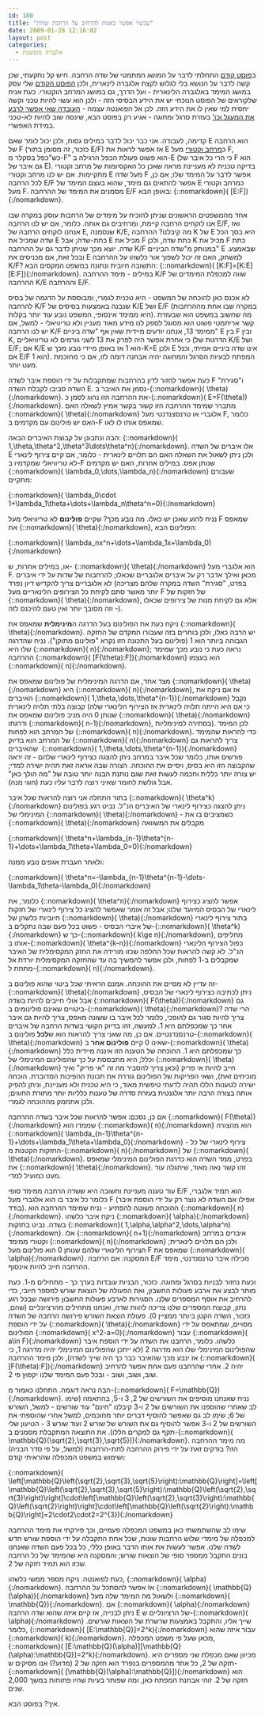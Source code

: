 ```yaml
---
id: 180
title: "עכשיו אפשר באמת להרחיב על הרחבת שדות"
date: 2009-01-28 12:16:02
layout: post
categories: 
  - אלגברה מופשטת
---
```

ב<a href="http://www.gadial.net/?p=177">פוסט קודם</a> התחלתי לדבר על המושג המתמטי של שדה הרחבה. חיש קל נתקעתי, שכן קשה לדבר על הנושא בלי לגלוש לקצת אלגברה לינארית, ולכן <a href="http://www.gadial.net/?p=178">הפוסט הקודם</a> שלי עסק במושג המימד באלגברה הלינארית - ועל הדרך, גם במושג המרחב הוקטורי. כעת אניח שלקוראים של הפוסט הנוכחי יש את הידע הבסיסי הזה - ולכן הוא עשוי להיות טכני וקשה יחסית למי שאין לו את הידע הזה. לכן אל הפואנטה עצמה - <a href="http://he.wikipedia.org/wiki/%D7%94%D7%91%D7%A2%D7%99%D7%95%D7%AA_%D7%94%D7%92%D7%90%D7%95%D7%9E%D7%98%D7%A8%D7%99%D7%95%D7%AA_%D7%A9%D7%9C_%D7%99%D7%9E%D7%99_%D7%A7%D7%93%D7%9D">העובדה שאי אפשר לרבע את המעגל וכו'</a> בעזרת סרגל ומחוגה - אגיע רק בפוסט הבא, שינסה שוב להיות לא-טכני במידת האפשרי.

קדימה, לעבודה. אני כבר יכול לדבר במילים גסות, ולכן יכול לומר שאם E הוא הרחבה של F (כזכור, זה מסומן בתור E/F) אז אפשר לראות את E כ<a href="http://he.wikipedia.org/wiki/%D7%9E%D7%A8%D7%97%D7%91_%D7%95%D7%A7%D7%98%D7%95%D7%A8%D7%99">מרחב וקטורי</a> מעל F, כש"כפל בסקלר מ-F" הוא פשוט פעולת הכפל הרגילה ב-E (כי הרי כל איבר של F הוא גם איבר של E). בדיקה טכנית לא מעניינת מראה שאכן כל האקסיומות של מרחב וקטורי מתקיימות. אם יש לנו מרחב וקטורי E מעל שדה F אפשר לדבר על המימד שלו; אם כן, לכל הרחבה E/F אפשר להתאים גם מימד, שהוא בעצם המימד של E כמרחב וקטורי מעל F. מסמנים את המימד של ההרחבה E/F באופן הבא: {::nomarkdown}\( [E:F]\){:/nomarkdown}.

אחד מהמשפטים הראשונים שניתן להוכיח על מימדים של הרחבות עוסק במקרה שבו אנו לוקחים הרחבה קיימת, ומרחיבים גם אותה. כלומר, אם יש לנו הרחבה E/F, ואז אנחנו לוקחים הרחבה של E, שנסמנה K/E, מה קיבלנו? ההרחבה K של E היא בסך הכל שדה שמכיל את E כתת-שדה; אבל E מכיל את F כתת שדה, ולכן K מכיל את F כתת שדה. יוצא מכך שניתן לדבר גם על ההרחבה K/F במנותק מ"שדה הביניים" E שבאמצע. ובכל זאת, אם מכניסים את E למשחק, האם זה יכול לשפוך אור כלשהו על ההרחבה K/F? התשובה חיובית ונתונה במשפט המקסים הבא: {::nomarkdown}\( [K:F]=[K:E][E:F]\){:/nomarkdown}. במילים - מימד ההרחבה K/F שווה למכפלת המימדים של ההרחבה K/E וההרחבה E/F.

לא אכנס כאן להוכחה של המשפט - היא טכנית לגמרי, ומבוססת על הדגמה של בסיס להרחבה K/F שנבנה באמצעות בסיסים של K/E ושל E/F (במקרה שבו אחת מההרחבות היא ממימד אינסופי, המשפט נובע עוד יותר בקלות). מה שחשוב במשפט הוא שבעזרת קשר אריתמטי פשוט הוא מסוגל לספק לנו מידע מאוד מעניין ולא טריוויאלי - למשל, אם יש לנו הרחבה K/F ממימד 13, אנחנו יודעים מיידית שאין אף "שדה ביניים" E בין F ובין K, כי אחרת אפשר היה לפרק את 13 לשני גורמים לא טריוויאליים (הדרגות של K/E ושל E/F; אם K/E הוא 1 אז באופן מיידי נובע מכך ש-K=E ולכן E אינו שדה ביניים אמיתי, וכנל אם E/F הוא 1). המפתח לבעיות הסרגל והמחוגה יהיה אבחנה דומה לזו, אם כי מחוכמת מעט יותר.

כעת אפשר לחזור לדון בהרחבות שמתקבלות על ידי הוספת איבר לשדה F ו"סגירת" השדה סביבו לקבלת השדה E. נסמן את האיבר ב-{::nomarkdown}\( \theta\){:/nomarkdown}. את ההרחבה הזו נהוג לסמן כ-{::nomarkdown}\( E=F(\theta)\){:/nomarkdown}. מתברר שמימד ההרחבה הזו קשור בקשר אמיץ לשאלה האם {::nomarkdown}\( \theta\){:/nomarkdown} אלגברי או טרנסצנדנטי מעל F, כלומר האם יש פולינום עם מקדמים ב-F שמאפס אותו לו לאו.

הבה ונתבונן על קבוצת האיברים הבאה: {::nomarkdown}\( 1,\theta,\theta^2,\theta^3\dots\theta^n\){:/nomarkdown}. אלו איברים של השדה E ולכן ניתן לשאול את השאלה האם הם תלויים לינארית - כלומר, אם קיים צירוף לינארי לא טריוויאלי שמקדמיו ב-F שנותן אפס. במילים אחרות, האם יש מקדמים {::nomarkdown}\( \lambda_0,\dots,\lambda_n\){:/nomarkdown} שעבורם מתקיים:

{::nomarkdown}\( \lambda_0\cdot 1+\lambda_1\theta+\dots+\lambda_n\theta^n=0\){:/nomarkdown}

נניח לרגע שאכן יש כאלו. מה נובע מכך? שקיים <strong>פולינום</strong> לא טריוויאלי מעל F שמאפס את {::nomarkdown}\( \theta\){:/nomarkdown}, הפולינום הבא:

{::nomarkdown}\( \lambda_nx^n+\dots+\lambda_1x+\lambda_0\){:/nomarkdown}

או, במילים אחרות, ש- {::nomarkdown}\( \theta\){:/nomarkdown} הוא אלגברי מעל F. מכאן ואילך אדבר רק על איברים אלגבריים שכאלו; להרחבות של שדות על ידי איברים לא אלגבריים צריך להקדיש דיון נפרד (בפרט, "סגירת" השדה במקרה שלהם מצריכה יותר מאשר סתם לקיחת כל הצירופים הלינאריים מעל F של חזקות של {::nomarkdown}\( \theta\){:/nomarkdown}, אלא גם לקיחת מנות של צירופים שכאלו - וזה מסובך יותר ואין טעם להיכנס לזה).

ניקח כעת את הפולינום בעל הדרגה ה<strong>מינימלית</strong> שמאפס את {::nomarkdown}\( \theta\){:/nomarkdown}. יש הרבה כאלו, ולכן בוחרים בזה שעבורו המקדם של החזקה הגבוהה ביותר הוא 1 (פולינום בעל התכונה הזו נקרא "פולינום מתוקן"). נניח שהדרגה שלו היא {::nomarkdown}\( n\){:/nomarkdown}; נראה כעת כי נובע מכך שמימד ההרחבה {::nomarkdown}\( [F(\theta):F]\){:/nomarkdown} הוא בעצמו {::nomarkdown}\( n\){:/nomarkdown}.

מצד אחד, אם הדרגה המינימלית של פולינום שמאפס את {::nomarkdown}\( \theta\){:/nomarkdown} היא {::nomarkdown}\( n\){:/nomarkdown}, אז אם ניקח את האיברים {::nomarkdown}\( 1,\theta,\dots,\theta^{n-1}\){:/nomarkdown} נקבל קבוצה בלתי תלויה לינארית (כי אם היא הייתה תלויה לינארית אז הצירוף הלינארי שלה שנותן 0 היה מניב פולינום שמאפס את {::nomarkdown}\( \theta\){:/nomarkdown} ודרגתו {::nomarkdown}\( n-1\){:/nomarkdown}, בסתירה למינימליות). לכן המימד של המרחב הוא לפחות {::nomarkdown}\( n\){:/nomarkdown}. כדי להראות שהמימד של המרחב הוא בדיוק {::nomarkdown}\( n\){:/nomarkdown} צריך להראות גם שהאיברים  {::nomarkdown}\( 1,\theta,\dots,\theta^{n-1}\){:/nomarkdown} פורשים אותו, כלומר שכל איבר במרחב ניתן להצגה כצירוף לינארי שלהם - זה יראה שהקבוצה הזו היא בסיס, ויסיים את ההוכחה. הצורה שבה אראה זאת תהיה ישירה למדי; יש צורה יותר כללית וחכמה לעשות זאת שגם נותנת הבנה יותר טובה של "מה הולך כאן" אבל גולשת לחומר שאיני רוצה לדבר עליו כעת (חוגי מנה).

בתור התחלה אני רוצה להראות שכל איבר {::nomarkdown}\( \theta^k\){:/nomarkdown} ניתן להצגה כצירוף לינארי של האיברים הנ"ל. נביט רגע בפולינום המינימלי של {::nomarkdown}\( \theta\){:/nomarkdown} - כשמציבים בו את {::nomarkdown}\( \theta\){:/nomarkdown} מקבלים את המשוואה

{::nomarkdown}\( \theta^n+\lambda_{n-1}\theta^{n-1}+\dots+\lambda_1\theta+\lambda_0=0\){:/nomarkdown}

ולאחר העברת אגפים נובע ממנה:

{::nomarkdown}\( \theta^n=-\lambda_{n-1}\theta^{n-1}-\dots-\lambda_1\theta-\lambda_0\){:/nomarkdown}

כלומר, את {::nomarkdown}\( \theta^n\){:/nomarkdown} אפשר להציג כצירוף לינארי של הבסיס המיועד שלנו; אבל זה אומר שאפשר להציג כל צירוף לינארי של חזקות חיוביות כלשהן של {::nomarkdown}\( \theta\){:/nomarkdown} בתור צירוף לינארי של איברי הבסיס - פשוט בכל פעם שבה נתקלים ב-{::nomarkdown}\( \theta^k\){:/nomarkdown} כך ש-{::nomarkdown}\( k\ge n\){:/nomarkdown}, מחליפים אותו ב-{::nomarkdown}\( \theta^{k-n}\){:/nomarkdown} כפול הצירוף הלינארי הנ"ל. לא קשה להראות שכל החלפה שכזו מורידה את החזק המקסימלית של האיבר שמקבלים ב-1 לפחות, ולכן אפשר להמשיך בה עד שהחזקה המקסימלית יורדת אל מתחת ל-{::nomarkdown}\( n\){:/nomarkdown}.

זה עדיין לא מסיים את ההוכחה. אמנם הראיתי שכל ביטוי שהוא פולינום ב-{::nomarkdown}\( \theta\){:/nomarkdown} ניתן לכתיבה כצירוף לינארי של הבסיס, אבל אולי חייבים להיות בשדה {::nomarkdown}\( F(\theta)\){:/nomarkdown} גם ביטויים שאינם פולינומים ב-{::nomarkdown}\( \theta\){:/nomarkdown}? הרי שדה צריך להיות סגור גם להופכי, כלומר לכל איבר בו ששונה מאפס, צריך להיות גם איבר אחר כך שמכפלתם היא 1. למעשה, זהו בדיוק הקושי בשדות הרחבה של איברים טרנסנדנטיים. אם כן, מה שאני צריך להראות הוא ש<strong>לכל</strong> פולינום ב-{::nomarkdown}\( \theta\){:/nomarkdown} שאינו 0 קיים <strong>פולינום אחר</strong> ב-{::nomarkdown}\( \theta\){:/nomarkdown} כך שמכפלתם היא 1. ההוכחה של הטענה הזו איננה מיידית כלל וכלל; היא מתבססת על כך שהפולינום המינימלי של {::nomarkdown}\( \theta\){:/nomarkdown} חייב להיות אי פריק (וכאן צריך להסביר מה זה "אי פריק" ואיך מוכיחים זאת), ושאי הפריקות של הפולינום גוררת את תכונת ההפיכות המדוברת. הוכחה ישירה לטענות הללו תהיה לדעתי טיפשית מאוד, כי היא טכנית ולא מעניינת, וניתן להפיק אותה בצורה הרבה יותר אלגנטית בעזרת סדרה של טענות כלליות יותר מתורת החוגים; ולכן אתחמק מההוכחה לגמרי.

אם כן, נסכם: אפשר להראות שכל איבר בשדה ההרחבה {::nomarkdown}\( F(\theta)\){:/nomarkdown} שממדו הוא {::nomarkdown}\( n\){:/nomarkdown} הוא מהצורה {::nomarkdown}\( \lambda_{n-1}\theta^{n-1}+\dots+\lambda_1\theta+\lambda_0\){:/nomarkdown} - צירוף לינארי של כל החזקות הקטנות מ-{::nomarkdown}\( n\){:/nomarkdown} של {::nomarkdown}\( \theta\){:/nomarkdown}. בפרט, ממד השדה הוא כדרגת הפולינום המינימלי שמאפס את {::nomarkdown}\( \theta\){:/nomarkdown}. זהו קשר נאה מאוד, שיתגלה עוד מעט כמועיל למדי.

עוד טענה מעניינת וחשובה היא ששדה הרחבה ממימד סופי E/F הוא תמיד אלגברי, כלומר כל איבר בו הוא אלגברי מעל F (אפילו אם השדה לא נוצר רק על ידי הוספת איבר בודד). ההוכחה פשוטה להפתיע - נניח שמימד ההרחבה הוא {::nomarkdown}\( n\){:/nomarkdown}. ניקח איבר כלשהו {::nomarkdown}\( \alpha\){:/nomarkdown} בשדה. נביט בחזקות {::nomarkdown}\( 1,\alpha,\alpha^2,\dots,\alpha^n\){:/nomarkdown}. אלו {::nomarkdown}\( n+1\){:/nomarkdown} איברים במרחב וקטורי ממימד {::nomarkdown}\( n\){:/nomarkdown} ולכן הם תלויים לינארית; הצירוף הלינארי שלהם שנותן 0 הוא פולינום מעל F שמאפס את {::nomarkdown}\( \alpha\){:/nomarkdown}. המסקנה: אם הרחבה E/F מכילה איבר טרנסנדנטי, מימד ההרחבה חייב להיות אינסוף.

וכעת נחזור לבניות בסרגל ומחוגה. כזכור, הבניות עובדות בערך כך - מתחילים מ-1. כעת מותר לבצע את ארבע פעולות החשבון, ואת הפעולה של הוצאת שורש למספר חיובי, כדי להרחיב את אוסף המספרים שלנו. הסגירות לארבע פעולות החשבון פירושה שבכל רגע נתון, קבוצת המספרים שלנו צריכה להוות שדה, ואנחנו מתחילים מהרציונליים (שהם, כזכור, השדה הקטן ביותר ממציין 0). פעולת הוצאת השורש פירושה הרחבה של השדה על ידי הוספת {::nomarkdown}\( \theta\){:/nomarkdown} מסויים, שמתאפס על ידי הפולינום {::nomarkdown}\( x^2-a=0\){:/nomarkdown} עבור {::nomarkdown}\( a\in F\){:/nomarkdown} כלשהו. כלומר, הרחבנו את השדה על ידי הוספת איבר שהפולינום המינימלי שלו הוא מדרגה 2 (לא ייתכן שהפולינום המינימלי יהיה מדרגה 1, כי אז ינבע מכך שהאיבר כבר כך היה שייך לשדה), ולכן מימד ההרחבה {::nomarkdown}\( [F(\theta):F]\){:/nomarkdown} יהיה 2. אחרי שהרחבנו פעם אחת אפשר להרחיב שוב, ושוב, ושוב - ובכל פעם המימד שלנו יקפוץ פי 2.

הבה נראה דוגמה. התחלנו כאמור מ-{::nomarkdown}\( F=\mathbb{Q}\){:/nomarkdown}. נניח שאנחנו מוסיפים את השורשים של 2, 3 ו-5, בהתאמה (שימו לב שאחרי שהוספנו את השורשים של 2 ו-3 קיבלנו "חינם" עוד שורשים - למשל, השורש של 6; שימו לב גם שאפשר להוסיף דברים יותר מחוכמים, למשל אחרי שהוספתי את השורשים של 2 ו-3 אפשר להוסיף גם את השורש של שורש 2 ועוד שורש 3 - הטיעון שלי תקף גם למקרים הללו). את התוצאה המתקבלת מסמנים ב-{::nomarkdown}\( \mathbb{Q}(\sqrt{2},\sqrt{3},\sqrt{5})\){:/nomarkdown}. מה מימד ההרחבה הזו? בודקים זאת על ידי פירוק ההרחבה לתת-הרחבות (למשל, על פי סדר הבניה) ושימוש במשפט המכפלה שהראיתי קודם:

{::nomarkdown}\( \left[\mathbb{Q}\left(\sqrt{2},\sqrt{3},\sqrt{5}\right):\mathbb{Q}\right]=\left[\mathbb{Q}\left(\sqrt{2},\sqrt{3},\sqrt{5}\right):\mathbb{Q}\left(\sqrt{2},\sqrt{3}\right)\right]\cdot\left[\mathbb{Q}\left(\sqrt{2},\sqrt{3}\right):\mathbb{Q}\left(\sqrt{2}\right)\right]\cdot\left[\mathbb{Q}\left(\sqrt{2}\right):\mathbb{Q}\right]=2\cdot2\cdot2=2^{3}\){:/nomarkdown}

שימו לב שהשתמשתי כאן במשפט המכפלה פעמיים, וכך פירקתי את מימד ההרחבה למכפלה של מימדי שלוש הרחבות שונות, שכל אחת התקבלה על ידי הוספת שורש חדש לשדה שלנו. אפשר לעשות את אותו הדבר באופן כללי, כל בכל פעם השדה שאנחנו בונים התקבל ממספר סופי של הוצאות שורש; והמסקנה היא שהמימד של כל הרחבה שכזו הוא תמיד חזקה של 2.

כעת לפואנטה. ניקח מספר ממשי כלשהו, {::nomarkdown}\( \alpha\){:/nomarkdown}. אז אפשר להסתכל על ההרחבה {::nomarkdown}\( \mathbb{Q}(\alpha)\){:/nomarkdown} ולשאול מה המימד שלה מעל {::nomarkdown}\( \mathbb{Q}\){:/nomarkdown}. אם {::nomarkdown}\( \alpha\){:/nomarkdown} ניתן לבנייה, אז קיים איזה שהוא שדה הרחבה E של הרציונליים ש-{::nomarkdown}\( \alpha\){:/nomarkdown} שייך אליו, והתקבל באמצעות שרשרת של הוצאות שורשים. כלומר, {::nomarkdown}\( [E:\mathbb{Q}]=2^k\){:/nomarkdown} עבור איזה שהוא {::nomarkdown}\( k\){:/nomarkdown}. מכאן שעל פי משפט המכפלה, {::nomarkdown}\( [E:\mathbb{Q}(\alpha)][\mathbb{Q}(\alpha):\mathbb{Q}]=2^k\){:/nomarkdown}. מכיוון שאם מכפלת שני מספרים היא חזקה של 2, כל אחד מהמספרים בנפרד הוא חזקה של 2 (מדוע?) אנו מסיקים ש-{::nomarkdown}\( [\mathbb{Q}(\alpha):\mathbb{Q}]\){:/nomarkdown} הוא חזקה של 2. זוהי אבחנת המפתח כאן, ומה שפותר בעיות שהיו פתוחות במשך 2,000 שנים.

איך? בפוסט הבא.
